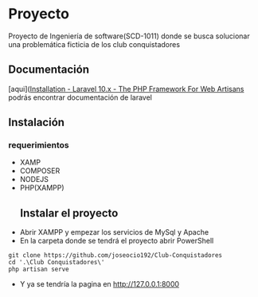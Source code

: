 # Proyecto
Proyecto de Ingeniería de software(SCD-1011) donde se busca solucionar una problemática ficticia de los club conquistadores
## Documentación
[aqui]([Installation - Laravel 10.x - The PHP Framework For Web Artisans](https://laravel.com/docs/10.x) podrás encontrar documentación de laravel
## Instalación
### requerimientos
- XAMP
- COMPOSER
- NODEJS
- PHP(XAMPP)
  ## Instalar el proyecto
- Abrir XAMPP y empezar los servicios de MySql y Apache
- En la carpeta donde se tendrá el proyecto abrir PowerShell
```
git clone https://github.com/joseocio192/Club-Conquistadores
cd '.\Club Conquistadores\'
php artisan serve
```
 - Y ya se tendría la pagina en http://127.0.0.1:8000
